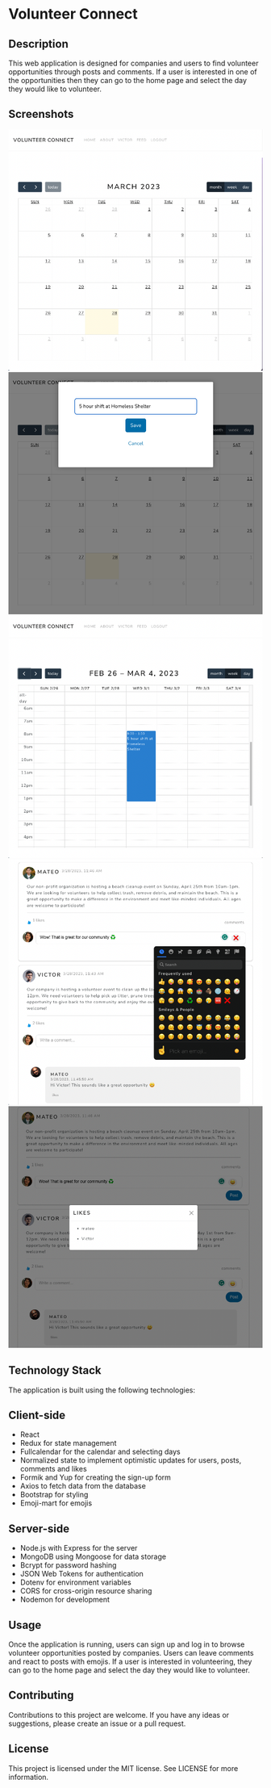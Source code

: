 # Volunteer Connect

## Description

This web application is designed for companies and users to find volunteer opportunities through posts and comments. If a user is interested in one of the opportunities then they can go to the home page and select the day they would like to volunteer.

## Screenshots

<img src="./images/calendar.png"/>
<img src="./images/form.png"/>
<img src="./images/event.png"/>
<img src="./images/posts.png"/>
<img src="./images/likes.png"/>

## Technology Stack

The application is built using the following technologies:

## Client-side

- React
- Redux for state management
- Fullcalendar for the calendar and selecting days
- Normalized state to implement optimistic updates for users, posts, comments and likes
- Formik and Yup for creating the sign-up form
- Axios to fetch data from the database
- Bootstrap for styling
- Emoji-mart for emojis

## Server-side

- Node.js with Express for the server
- MongoDB using Mongoose for data storage
- Bcrypt for password hashing
- JSON Web Tokens for authentication
- Dotenv for environment variables
- CORS for cross-origin resource sharing
- Nodemon for development

## Usage

Once the application is running, users can sign up and log in to browse volunteer opportunities posted by companies. Users can leave comments and react to posts with emojis. If a user is interested in volunteering, they can go to the home page and select the day they would like to volunteer.

## Contributing

Contributions to this project are welcome. If you have any ideas or suggestions, please create an issue or a pull request.

## License

This project is licensed under the MIT license. See LICENSE for more information.
